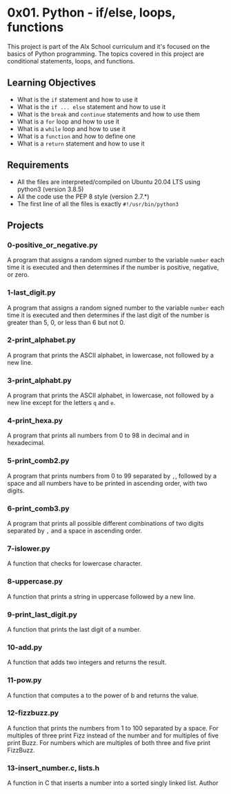 # 0x01. Python - if/else, loops, functions

This project is part of the Alx School curriculum and it's focused on the basics of Python programming. The topics covered in this project are conditional statements, loops, and functions.

## Learning Objectives

- What is the `if` statement and how to use it
- What is the `if ... else` statement and how to use it
- What is the `break` and `continue` statements and how to use them
- What is a `for` loop and how to use it
- What is a `while` loop and how to use it
- What is a `function` and how to define one
- What is a `return` statement and how to use it

## Requirements

- All the files are interpreted/compiled on Ubuntu 20.04 LTS using python3 (version 3.8.5)
- All the code use the PEP 8 style (version 2.7.*)
- The first line of all the files is exactly `#!/usr/bin/python3`

## Projects

### 0-positive_or_negative.py

A program that assigns a random signed number to the variable `number` each time it is executed and then determines if the number is positive, negative, or zero. 

### 1-last_digit.py

A program that assigns a random signed number to the variable `number` each time it is executed and then determines if the last digit of the number is greater than 5, 0, or less than 6 but not 0.

### 2-print_alphabet.py

A program that prints the ASCII alphabet, in lowercase, not followed by a new line.

### 3-print_alphabt.py

A program that prints the ASCII alphabet, in lowercase, not followed by a new line except for the letters `q` and `e`.

### 4-print_hexa.py

A program that prints all numbers from 0 to 98 in decimal and in hexadecimal.

### 5-print_comb2.py

A program that prints numbers from 0 to 99 separated by `,`, followed by a space and all numbers have to be printed in ascending order, with two digits.

### 6-print_comb3.py

A program that prints all possible different combinations of two digits separated by `,` and a space in ascending order.

### 7-islower.py

A function that checks for lowercase character.

### 8-uppercase.py

A function that prints a string in uppercase followed by a new line.

### 9-print_last_digit.py

A function that prints the last digit of a number.

### 10-add.py

A function that adds two integers and returns the result.

### 11-pow.py

A function that computes a to the power of b and returns the value.

### 12-fizzbuzz.py

A function that prints the numbers from 1 to 100 separated by a space. For multiples of three print Fizz instead of the number and for multiples of five print Buzz. For numbers which are multiples of both three and five print FizzBuzz.

### 13-insert_number.c, lists.h

A function in C that inserts a number into a sorted singly linked list.
Author

